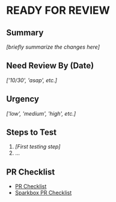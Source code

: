 # READY FOR REVIEW

## Summary
_[briefly summarize the changes here]_

## Need Review By (Date)
_['10/30', 'asap', etc.]_

## Urgency
_['low', 'medium', 'high', etc.]_

## Steps to Test
1. _[First testing step]_
2. ...

## PR Checklist
- [PR Checklist](https://gist.github.com/sherakama/0ba17601381e3adbe0cad566ad4d80a5)
- [Sparkbox PR Checklist](../docs/SparkboxPRChecklist.md)
